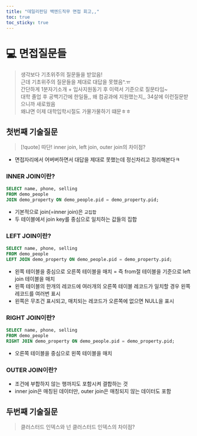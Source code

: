 ```yaml
---
title: "데일리펀딩 백엔드직무 면접 회고,,"
toc: true
toc_sticky: true
---
```


# 💻 면접질문들
> 생각보다 기초위주의 질문들을 받았음!   
> 근데 기초위주의 질문들을 제대로 대답을 못했음^.ㅠ   
> 간단하게 1분자기소개 + 입사지원동기 후 이력서 기준으로 질문타임~   
> 대학 졸업 후 공백기간에 한일들,, 왜 컴공과에 지원했는지,, 34살에 이런질문받으니까 새로웠음   
> 왜냐면 이제 대학입학시절도 가물가물하기 떄문ㅎㅎ

## 첫번째 기술질문
>[!quote] 따단!
> inner join, left join, outer join의 차이점?   

* 면접자리에서 어버버하면서 대답을 제대로 못했는데 정신차리고 정리해본다ㅋ

### INNER JOIN이란?
```sql
SELECT name, phone, selling
FROM demo_people
JOIN demo_property ON demo_people.pid = demo_property.pid;
```
* 기본적으로 join(=inner join)은 `교집합`
* 두 테이블에서 join key를 중심으로 일치하는 값들의 집합

### LEFT JOIN이란?
```sql
SELECT name, phone, selling
FROM demo_people
LEFT JOIN demo_property ON demo_people.pid = demo_property.pid;
```
* 왼쪽 테이블을 중심으로 오른쪽 테이블을 매치 = 즉 from절 테이블을 기준으로 left join 테이블을 매치
* 왼쪽 테이블의 한개의 레코드에 여러개의 오른쪽 테이블 레코드가 일치할 경우 왼쪽 레코드를 여러번 표시
* 왼쪽은 무조건 표시되고, 매치되는 레코드가 오른쪽에 없으면 NULL을 표시

### RIGHT JOIN이란?
```sql
SELECT name, phone, selling
FROM demo_people
RIGHT JOIN demo_property ON demo_people.pid = demo_property.pid;
```
* 오른쪽 테이블을 중심으로 왼쪽 테이블을 매치

### OUTER JOIN이란?
* 조건에 부합하지 않는 행까지도 포함시켜 결합하는 것
* inner join은 매칭된 데이터만, outer join은 매칭되지 않는 데이터도 포함

## 두번째 기술질문
> 클러스터드 인덱스와 넌 클러스터드 인덱스의 차이점?
